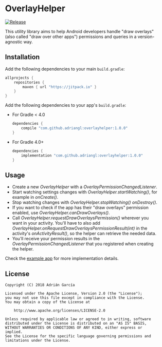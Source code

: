 # OverlayHelper
[![Release](https://jitpack.io/v/adriangl/overlayhelper.svg)](https://jitpack.io/#adriangl/overlayhelper)

This utility library aims to help Android developers handle "draw overlays" (also called "draw over other apps") permissions
and queries in a version-agnostic way.

## Installation
Add the following dependencies to your main `build.gradle`:
```groovy
allprojects {
    repositories {
        maven { url "https://jitpack.io" }
    }
}
```

Add the following dependencies to your app's `build.gradle`:

* For Gradle < 4.0
    ```groovy
    dependencies {
        compile "com.github.adriangl:overlayhelper:1.0.0"
    }
    ```

* For Gradle 4.0+
    ```groovy
    dependencies {
        implementation "com.github.adriangl:overlayhelper:1.0.0"
    }
    ```

## Usage

* Create a new _OverlayHelper_ with a _OverlayPermissionChangedListener_.
* Start watching settings changes with _OverlayHelper.startWatching()_, for example in _onCreate()_.
* Stop watching changes with _OverlayHelper.stopWatching()_ _onDestroy()_.
* If you want to check if the app has their "draw overlays" permission enabled, use _OverlayHelper.canDrawOverlays()_.
* Call _OverlayHelper.requestDrawOverlaysPermission()_ wherever you want in your activity. You'll have to also add  _OverlayHelper.onRequestDrawOverlaysPermissionResult(int)_ in the activity's _onActivityResult()_, so the helper can retrieve the needed data.
* You'll receive your permission results in the _OverlayPermissionChangedListener_ that you registered when creating the helper.

Check the [example app](app) for more implementation details.

## License
```
Copyright (C) 2018 Adrián García

Licensed under the Apache License, Version 2.0 (the "License");
you may not use this file except in compliance with the License.
You may obtain a copy of the License at

    http://www.apache.org/licenses/LICENSE-2.0

Unless required by applicable law or agreed to in writing, software
distributed under the License is distributed on an "AS IS" BASIS,
WITHOUT WARRANTIES OR CONDITIONS OF ANY KIND, either express or implied.
See the License for the specific language governing permissions and
limitations under the License.
```